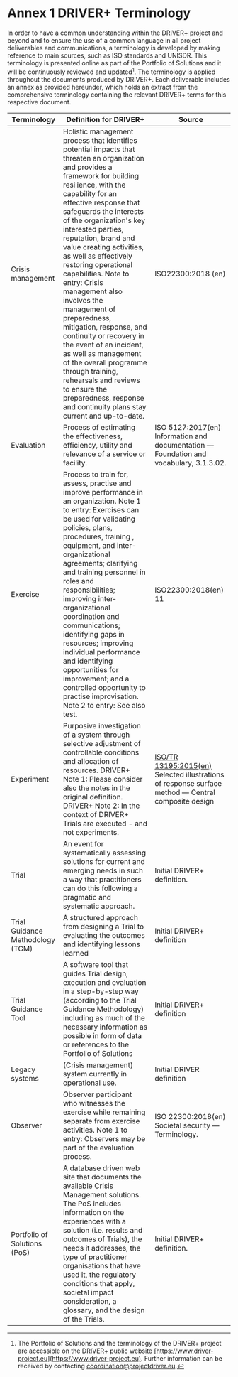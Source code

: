 # Annex 1 DRIVER+ Terminology

In order to have a common understanding within the DRIVER+ project and beyond and to ensure the use of a common language in all project deliverables and communications, a terminology is developed by making reference to main sources, such as ISO standards and UNISDR. This terminology is presented online as part of the Portfolio of Solutions and it will be continuously reviewed and updated[^1]. The terminology is applied throughout the documents produced by DRIVER+. Each deliverable includes an annex as provided hereunder, which holds an extract from the comprehensive terminology containing the relevant DRIVER+ terms for this respective document.

| Terminology | Definition for DRIVER+ | Source |
|-------------|------------------------|--------|
| Crisis management | Holistic management process that identifies potential impacts that threaten an organization and provides a framework for building resilience, with the capability for an effective response that safeguards the interests of the organization's key interested parties, reputation, brand and value creating activities, as well as effectively restoring operational capabilities. Note to entry: Crisis management also involves the management of preparedness, mitigation, response, and continuity or recovery in the event of an incident, as well as management of the overall programme through training, rehearsals and reviews to ensure the preparedness, response and continuity plans stay current and up-to-date. | ISO22300:2018 (en)
| Evaluation | Process of estimating the effectiveness, efficiency, utility and relevance of a service or facility. | ISO 5127:2017(en) Information and documentation — Foundation and vocabulary, 3.1.3.02.
| Exercise | Process to train for, assess, practise and improve performance in an organization. Note 1 to entry: Exercises can be used for validating policies, plans, procedures, training , equipment, and inter-organizational agreements; clarifying and training personnel in roles and responsibilities; improving inter­organizational coordination and communications; identifying gaps in resources; improving individual performance and identifying opportunities for improvement; and a controlled opportunity to practise improvisation. Note 2 to entry: See also test. | ISO22300:2018(en) 11
| Experiment | Purposive investigation of a system through selective adjustment of controllable conditions and allocation of resources. DRIVER+ Note 1: Please consider also the notes in the original definition. DRIVER+ Note 2: In the context of DRIVER+ Trials are executed - and not experiments. | [ISO/TR 13195:2015(en)](https://www.iso.org/obp/ui/#iso:std:iso:tr:13195:ed-1:v1:en) Selected illustrations of response surface method — Central composite design
|Trial | An event for systematically assessing solutions for current and emerging needs in such a way that practitioners can do this following a pragmatic and systematic approach. | Initial DRIVER+ definition.
| Trial Guidance Methodology (TGM) | A structured approach from designing a Trial to evaluating the outcomes and identifying lessons learned | Initial DRIVER+ definition
| Trial Guidance Tool | A software tool that guides Trial design, execution and evaluation in a step-by-step way (according to the Trial Guidance Methodology) including as much of the necessary information as possible in form of data or references to the Portfolio of Solutions | Initial DRIVER+ definition
| Legacy systems | (Crisis management) system currently in operational use. | Initial DRIVER definition
| Observer | Observer participant who witnesses the exercise while remaining separate from exercise activities. Note 1 to entry: Observers may be part of the evaluation process. | ISO 22300:2018(en) Societal security — Terminology.
| Portfolio of Solutions (PoS) | A database driven web site that documents the available Crisis Management solutions. The PoS includes information on the experiences with a solution (i.e. results and outcomes of Trials), the needs it addresses, the type of practitioner organisations that have used it, the regulatory conditions that apply, societal impact consideration, a glossary, and the design of the Trials. | Initial DRIVER+ definition.

[^1]: The Portfolio of Solutions and the terminology of the DRIVER+ project are accessible on the DRIVER+ public website [https://www.driver-project.eu](https://www.driver-project.eu). Further information can be received by contacting [coordination@projectdriver.eu](mailto://coordination@projectdriver.eu).
